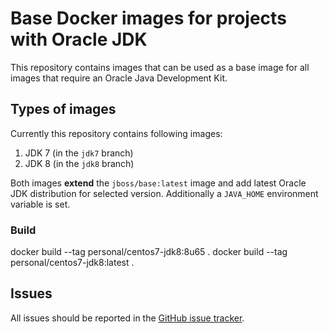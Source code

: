 # Base Docker images for projects with Oracle JDK

This repository contains images that can be used as a base image for all images that require an Oracle Java Development Kit.

## Types of images

Currently this repository contains following images:

1. JDK 7 (in the `jdk7` branch)
2. JDK 8 (in the `jdk8` branch)

Both images **extend** the `jboss/base:latest` image and add latest Oracle JDK distribution for selected version. 
Additionally a `JAVA_HOME` environment variable is set.

### Build

docker build --tag personal/centos7-jdk8:8u65 . 
docker build --tag personal/centos7-jdk8:latest . 

## Issues

All issues should be reported in the [GitHub issue tracker](https://github.com/sfcoy/centos7-oracle-jdk/issues).
